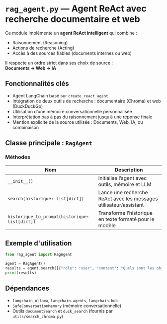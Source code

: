 # `rag_agent.py` — Agent ReAct avec recherche documentaire et web

Ce module implémente un **agent ReAct intelligent** qui combine :
- Raisonnement (Reasoning)
- Actions de recherche (Acting)
- Accès à des sources fiables (documents internes ou web)

Il respecte un ordre strict dans ses choix de source :  
**Documents → Web → IA**

## Fonctionnalités clés

- Agent LangChain basé sur `create_react_agent`
- Intégration de deux outils de recherche : documentaire (Chroma) et web (DuckDuckGo)
- Utilisation d’une mémoire conversationnelle personnalisée
- Interprétation pas à pas du raisonnement jusqu’à une réponse finale
- Mention explicite de la source utilisée : Documents, Web, IA, ou combinaison

## Classe principale : `RagAgent`

### Méthodes

| Nom | Description |
|-----|-------------|
| `__init__()` | Initialise l’agent avec outils, mémoire et LLM |
| `search(historique: list[dict])` | Lance une recherche ReAct avec les messages utilisateur/assistant |
| `historique_to_prompt(historique: list[dict])` | Transforme l’historique en texte formaté pour le modèle |

## Exemple d'utilisation

```python
from rag_agent import RagAgent

agent = RagAgent()
results = agent.search([{"role": "user", "content": "Quels sont les objectifs du plan Climat ?"}])
print(results)
```

## Dépendances

- `langchain_ollama`, `langchain.agents`, `langchain.hub`
- `SafeConversationMemory` (mémoire conversationnelle)
- Outils `documentSearch` et `duck_search` (fournis par `utils/search_chroma.py`)
